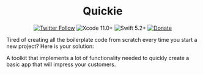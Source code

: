 <!-- <p align="center">
<img src="./icon.png" alt="SHSearchBar" height="128" width="128">
</p> -->

<h1 align="center">Quickie</h1>

<p align="center">
  <a href="https://twitter.com/blackjacxxx"><img alt="Twitter Follow" src="https://img.shields.io/twitter/follow/blackjacxxx?label=%40Blackjacxxx"/></a>
  <img alt="Xcode 11.0+" src="https://img.shields.io/badge/Xcode-11.0%2B-blue.svg"/>
  <img alt="Swift 5.2+" src="https://img.shields.io/badge/Swift-5.3%2B-orange.svg"/>
  <a href="https://www.paypal.me/STHEROLD"><img alt="Donate" src="https://img.shields.io/badge/Donate-PayPal-blue.svg"/></a>
</p>

Tired of creating all the boilerplate code from scratch every time you start a new project? Here is your solution:

A toolkit that implements a lot of functionality needed to quickly create a basic app that will impress your customers.

